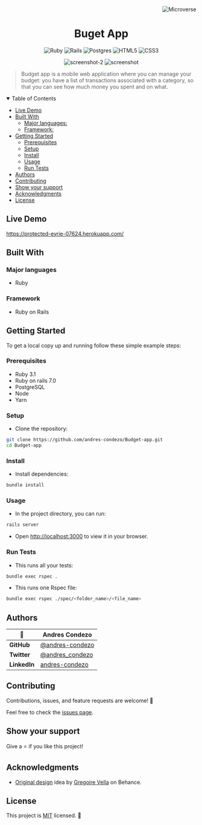 <!-- tags Variables -->
[Microverse]:https://img.shields.io/badge/Microverse-blueviolet 
[Ruby]:https://img.shields.io/badge/ruby-%23CC342D.svg?style=for-the-badge&logo=ruby&logoColor=white
[Rails]:https://img.shields.io/badge/rails-%23CC0000.svg?style=for-the-badge&logo=ruby-on-rails&logoColor=white
[Postgres]:https://img.shields.io/badge/postgres-%23316192.svg?style=for-the-badge&logo=postgresql&logoColor=white
[HTML5]:https://img.shields.io/badge/html5-%23E34F26.svg?style=for-the-badge&logo=html5&logoColor=white
[CSS3]:https://img.shields.io/badge/css3-%231572B6.svg?style=for-the-badge&logo=css3&logoColor=white
<!-- tags Variables -->

<div align="right">

![Microverse]

</div>

<div align="center">

# Buget App

![Ruby] ![Rails] ![Postgres] ![HTML5] ![CSS3] 

![screenshot-2](./splash_screen.png)
![screenshot](./categories_screen.png)

</div>

> Budget app is a mobile web application where you can manage your budget: you have a list of transactions associated with a category, so that you can see how much money you spent and on what.

<details open>
<summary>
Table of Contents
</summary>

* [Live Demo](#live-demo)
* [Built With](#built-with)
  * [Major languages:](#major-languages)
  * [Framework:](#framework)
* [Getting Started](#getting-started)
  * [Prerequisites](#prerequisites)
  * [Setup](#setup)
  * [Install](#install)
  * [Usage](#usage)
  * [Run Tests](#run-tests)
* [Authors](#authors)
* [Contributing](#contributing)
* [Show your support](#show-your-support)
* [Acknowledgments](#acknowledgments)
* [License](#license)

</details>

## Live Demo
https://protected-eyrie-07624.herokuapp.com/

## Built With

### Major languages

- Ruby

### Framework

 - Ruby on Rails

## Getting Started

To get a local copy up and running follow these simple example steps:

### Prerequisites

- Ruby 3.1
- Ruby on rails 7.0
- PostgreSQL
- Node
- Yarn


### Setup

- Clone the repository:

 ```bash
 git clone https://github.com/andres-condezo/Budget-app.git
 cd Budget-app
 ```

### Install

 - Install dependencies:

 ```bash
 bundle install
 ```

### Usage

 - In the project directory, you can run:

 ```bash
 rails server
 ```

- Open [http://localhost:3000](http://localhost:3000) to view it in your browser.


### Run Tests

- This runs all your tests:

```bash
bundle exec rspec .
```

- This runs one Rspec file:

```bash
bundle exec rspec ./spec/<folder_name>/<file_name>
```

## Authors

<!-- table Variables -->
[@andres-condezo]:https://github.com/andres-condezo
[@andres_condezo]:https://twitter.com/andres_condezo
[andres-condezo]:https://www.linkedin.com/in/andres-condezo/
<!-- table Variables -->

| 👤           | **Andres Condezo** |
|--------------|--------------------|
| **GitHub**   | [@andres-condezo]  |
| **Twitter**  | [@andres_condezo]  |
| **LinkedIn** | [andres-condezo]   |

## Contributing

Contributions, issues, and feature requests are welcome! 🤝

Feel free to check the [issues page](../../issues/).

## Show your support

Give a ⭐️ if you like this project!

## Acknowledgments

<!-- Acknowledgments Variables -->
[Gregoire Vella]:https://www.behance.net/gregoirevella
[Original design]:https://www.behance.net/gallery/19759151/Snapscan-iOs-design-and-branding?tracking_source=
<!-- Acknowledgments Variables -->

- [Original design] idea by [Gregoire Vella] on Behance.

## License

This project is [MIT](./MIT.md) licensed. 📝
